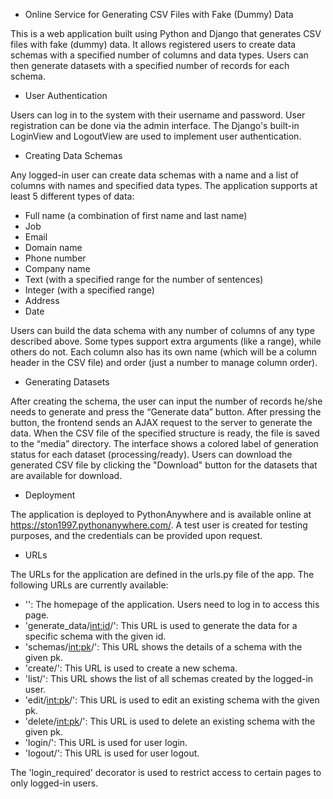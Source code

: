 - Online Service for Generating CSV Files with Fake (Dummy) Data

This is a web application built using Python and Django that generates CSV files with fake (dummy) data. It allows registered users to create data schemas with a specified number of columns and data types. Users can then generate datasets with a specified number of records for each schema.

- User Authentication

Users can log in to the system with their username and password. User registration can be done via the admin interface. The Django's built-in LoginView and LogoutView are used to implement user authentication.

- Creating Data Schemas

Any logged-in user can create data schemas with a name and a list of columns with names and specified data types. The application supports at least 5 different types of data:

- Full name (a combination of first name and last name)
- Job
- Email
- Domain name
- Phone number
- Company name
- Text (with a specified range for the number of sentences)
- Integer (with a specified range)
- Address
- Date

Users can build the data schema with any number of columns of any type described above. Some types support extra arguments (like a range), while others do not. Each column also has its own name (which will be a column header in the CSV file) and order (just a number to manage column order).

- Generating Datasets

After creating the schema, the user can input the number of records he/she needs to generate and press the “Generate data” button. After pressing the button, the frontend sends an AJAX request to the server to generate the data. When the CSV file of the specified structure is ready, the file is saved to the “media” directory. The interface shows a colored label of generation status for each dataset (processing/ready). Users can download the generated CSV file by clicking the "Download" button for the datasets that are available for download.

- Deployment

The application is deployed to PythonAnywhere and is available online at https://ston1997.pythonanywhere.com/. A test user is created for testing purposes, and the credentials can be provided upon request.

- URLs

The URLs for the application are defined in the urls.py file of the app. The following URLs are currently available:

- '': The homepage of the application. Users need to log in to access this page.
- 'generate_data/<int:id>/': This URL is used to generate the data for a specific schema with the given id.
- 'schemas/<int:pk>/': This URL shows the details of a schema with the given pk.
- 'create/': This URL is used to create a new schema.
- 'list/': This URL shows the list of all schemas created by the logged-in user.
- 'edit/<int:pk>/': This URL is used to edit an existing schema with the given pk.
- 'delete/<int:pk>/': This URL is used to delete an existing schema with the given pk.
- 'login/': This URL is used for user login.
- 'logout/': This URL is used for user logout.

The 'login_required' decorator is used to restrict access to certain pages to only logged-in users.